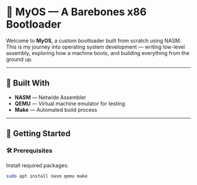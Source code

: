 # 🧠 MyOS — A Barebones x86 Bootloader

Welcome to **MyOS**, a custom bootloader built from scratch using NASM. This is my journey into operating system development — writing low-level assembly, exploring how a machine boots, and building everything from the ground up.

---

## 🔧 Built With

- **NASM** — Netwide Assembler
- **QEMU** — Virtual machine emulator for testing
- **Make** — Automated build process

---

## 🚀 Getting Started

### 🛠 Prerequisites

Install required packages:

```bash
sudo apt install nasm qemu make

